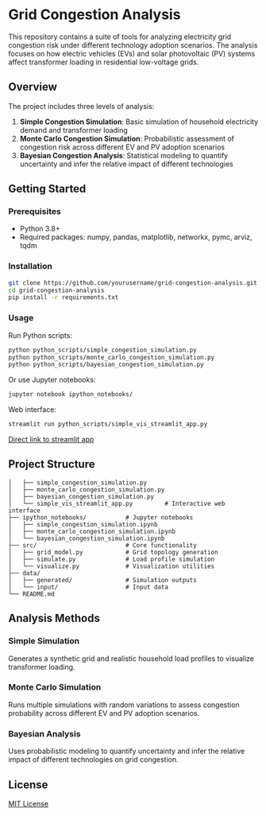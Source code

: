 # Grid Congestion Analysis

This repository contains a suite of tools for analyzing electricity grid congestion risk under different technology adoption scenarios. The analysis focuses on how electric vehicles (EVs) and solar photovoltaic (PV) systems affect transformer loading in residential low-voltage grids.

## Overview

The project includes three levels of analysis:

1. **Simple Congestion Simulation**: Basic simulation of household electricity demand and transformer loading
2. **Monte Carlo Congestion Simulation**: Probabilistic assessment of congestion risk across different EV and PV adoption scenarios
3. **Bayesian Congestion Analysis**: Statistical modeling to quantify uncertainty and infer the relative impact of different technologies

## Getting Started

### Prerequisites

- Python 3.8+
- Required packages: numpy, pandas, matplotlib, networkx, pymc, arviz, tqdm

### Installation

```bash
git clone https://github.com/yourusername/grid-congestion-analysis.git
cd grid-congestion-analysis
pip install -r requirements.txt
```

### Usage

Run Python scripts:

```bash
python python_scripts/simple_congestion_simulation.py
python python_scripts/monte_carlo_congestion_simulation.py
python python_scripts/bayesian_congestion_simulation.py
```

Or use Jupyter notebooks:

```bash
jupyter notebook ipython_notebooks/
```

Web interface:

```bash
streamlit run python_scripts/simple_vis_streamlit_app.py
```

[Direct link to streamlit app](https://annabilous-grid-c-python-scriptssimple-vis-streamlit-app-mqt95x.streamlit.app/)

## Project Structure

```├── python_scripts/              # Main simulation scripts
│   ├── simple_congestion_simulation.py
│   ├── monte_carlo_congestion_simulation.py
│   ├── bayesian_congestion_simulation.py
│   └── simple_vis_streamlit_app.py         # Interactive web interface
├── ipython_notebooks/           # Jupyter notebooks
│   ├── simple_congestion_simulation.ipynb
│   ├── monte_carlo_congestion_simulation.ipynb
│   └── bayesian_congestion_simulation.ipynb
├── src/                         # Core functionality
│   ├── grid_model.py            # Grid topology generation
│   ├── simulate.py              # Load profile simulation
│   └── visualize.py             # Visualization utilities
├── data/
│   ├── generated/               # Simulation outputs
│   └── input/                   # Input data
└── README.md
```

## Analysis Methods

### Simple Simulation
Generates a synthetic grid and realistic household load profiles to visualize transformer loading.

### Monte Carlo Simulation
Runs multiple simulations with random variations to assess congestion probability across different EV and PV adoption scenarios.

### Bayesian Analysis
Uses probabilistic modeling to quantify uncertainty and infer the relative impact of different technologies on grid congestion.

## License

[MIT License](LICENSE)


